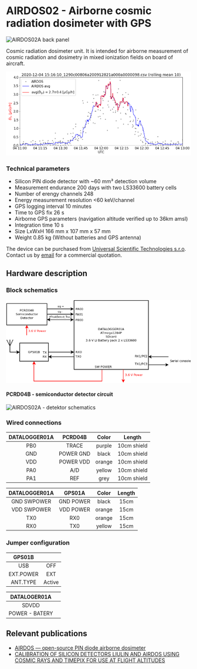 # AIRDOS02 - Airborne cosmic radiation dosimeter with GPS

![AIRDOS02A back panel](/doc/src/img/AIRDOS02A_box_front.jpg "AIRDOS front panel")

Cosmic radiation dosimeter unit. It is intended for airborne measurement of cosmic radiation and dosimetry in mixed ionization fields on board of aircraft.


![AIRDOS02A flux rate measurement during aircraft flight](/doc/src/img/airdos_flight_doserate.png "flux rate measured by AIRDOS")



### Technical parameters

* Silicon PIN diode detector with ~60 mm³ detection volume
* Measurement endurance 200 days with two LS33600 battery cells
* Number of erengy channels    248
* Energy measurement resolution    <60 keV/channel
* GPS logging interval    10 minutes
* Time to GPS fix	26 s
* Airborne GPS parameters (navigation altitude verified up to 36km amsl)
* Integration time    10 s
* Size LxWxH 166 mm x 107 mm x 57 mm
* Weight 0.85 kg (Without batteries and GPS antenna)


The device can be purchased from [Universal Scientific Technologies s.r.o](http://www.ust.cz). Contact us by [email](sale@ust.cz) for a commercial quotation.

## Hardware description

### Block schematics

![AIRDOS02A block diagram](hw/sch_pcb/AIRDOS02A_block.png)

#### PCRD04B - semiconductor detector circuit

![AIRDOS02A - detektor schematics ](hw/sch_pcb/PCRD04B_Detector_Schematics.png)

### Wired connections

| DATALOGGER01A       | PCRD04B           | Color | Length |
| :-------------: |:-------------:| :-----:|:-----:|
| PB0     | TRACE | purple |10cm shield |
| GND     | POWER GND | black |10cm shield |
| VDD    | POWER VDD | orange |10cm shield |
| PA0     | A/D | yellow |10cm shield |
| PA1    | REF | grey |10cm shield |

| DATALOGGER01A       | GPS01A          | Color | Length |
| :-------------: |:-------------:| :-----:|:-----:|
| GND SWPOWER     | GND POWER | black |15cm |
| VDD SWPOWER     | VDD POWER | orange |15cm |
| TX0     | RX0 | orange |15cm |
| RX0     | TX0 | yellow |15cm |

### Jumper configuration

| GPS01B       |           |
| :-------------: |:-------------:|
| USB     | OFF |
| EXT.POWER     | EXT |
| ANT.TYPE   | Active |

| DATALOGER01A       |           |
| :-------------: |:-------------:|
| SDVDD     |  |
| POWER - BATERY     |  |

## Relevant publications

  * [AIRDOS — open-source PIN diode airborne dosimeter](https://iopscience.iop.org/article/10.1088/1748-0221/16/03/T03006)
  * [CALIBRATION OF SILICON DETECTORS LIULIN AND AIRDOS USING COSMIC RAYS AND TIMEPIX FOR USE AT FLIGHT ALTITUDES](https://doi.org/10.1093/rpd/ncac104)
